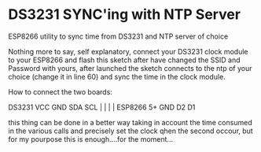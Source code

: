 # DS3231 SYNC'ing with NTP Server
ESP8266 utility to sync time from DS3231 and NTP server of choice

Nothing more to say, self explanatory, connect your DS3231 clock module to your ESP8266 and flash this sketch after have changed 
the SSID and Password with yours, after launched the sketch connects to the ntp of your choice (change it in line 60) and sync 
the time in the clock module.

How to connect the two boards:

DS3231  VCC GND SDA SCL
         |   |   |   |
ESP8266 5+  GND  D2  D1

this thing can be done in a better way taking in account the time consumed in the various calls and precisely set the clock qhen the second occour, but for my pourpose this is enough....for the moment...
